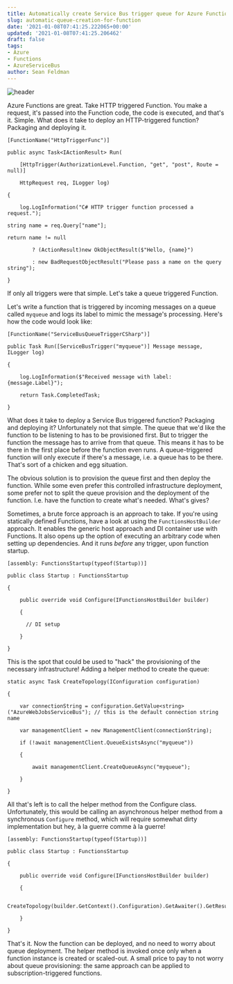 ```yaml
---
title: Automatically create Service Bus trigger queue for Azure Function
slug: automatic-queue-creation-for-function
date: '2021-01-08T07:41:25.222065+00:00'
updated: '2021-01-08T07:41:25.206462'
draft: false
tags:
- Azure
- Functions
- AzureServiceBus
author: Sean Feldman
---
```

![header][1]

Azure Functions are great. Take HTTP triggered Function. You make a request, it's passed into the Function code, the code is executed, and that's it. Simple. What does it take to deploy an HTTP-triggered function? Packaging and deploying it.

```
[FunctionName("HttpTriggerFunc")]
public async Task<IActionResult> Run(
    [HttpTrigger(AuthorizationLevel.Function, "get", "post", Route = null)]
    HttpRequest req, ILogger log)
{
    log.LogInformation("C# HTTP trigger function processed a request.");
```

```
string name = req.Query["name"];
```

```
return name != null
        ? (ActionResult)new OkObjectResult($"Hello, {name}")
        : new BadRequestObjectResult("Please pass a name on the query string");
}
```

If only all triggers were that simple. Let's take a queue triggered Function.

Let's write a function that is triggered by incoming messages on a queue called `myqueue` and logs its label to mimic the message's processing. Here's how the code would look like:

```
[FunctionName("ServiceBusQueueTriggerCSharp")]                    
public Task Run([ServiceBusTrigger("myqueue")] Message message, ILogger log)
{
    log.LogInformation($"Received message with label: {message.Label}");
    return Task.CompletedTask;
}
```

What does it take to deploy a Service Bus triggered function? Packaging and deploying it? Unfortunately not that simple. The queue that we'd like the function to be listening to has to be provisioned first. But to trigger the function the message has to arrive from that queue. This means it has to be there in the first place before the function even runs. A queue-triggered function will only execute if there's a message, i.e. a queue has to be there. That's sort of a chicken and egg situation.

The obvious solution is to provision the queue first and then deploy the function. While some even prefer this controlled infrastructure deployment, some prefer not to split the queue provision and the deployment of the function. I.e. have the function to create what's needed. What's gives?

Sometimes, a brute force approach is an approach to take. If you're using statically defined Functions, have a look at using the `FunctionsHostBuilder` approach. It enables the generic host approach and DI container use with Functions. It also opens up the option of executing an arbitrary code when setting up dependencies. And it runs _before_ any trigger, upon function startup.

```
[assembly: FunctionsStartup(typeof(Startup))]
public class Startup : FunctionsStartup
{
    public override void Configure(IFunctionsHostBuilder builder)
    {
      // DI setup
    }
}
```

This is the spot that could be used to "hack" the provisioning of the necessary infrastructure! Adding a helper method to create the queue:

```
static async Task CreateTopology(IConfiguration configuration)
{
    var connectionString = configuration.GetValue<string>("AzureWebJobsServiceBus"); // this is the default connection string name
    var managementClient = new ManagementClient(connectionString);
    if (!await managementClient.QueueExistsAsync("myqueue"))
    {
        await managementClient.CreateQueueAsync("myqueue");
    }
}
```

All that's left is to call the helper method from the Configure class. Unfortunately, this would be calling an asynchronous helper method from a synchronous `Configure` method, which will require somewhat dirty implementation but hey, à la guerre comme à la guerre!

```
[assembly: FunctionsStartup(typeof(Startup))]
public class Startup : FunctionsStartup
{
    public override void Configure(IFunctionsHostBuilder builder)
    {
      CreateTopology(builder.GetContext().Configuration).GetAwaiter().GetResult();
    }
}
```

That's it. Now the function can be deployed, and no need to worry about queue deployment. The helper method is invoked once only when a function instance is created or scaled-out. A small price to pay to not worry about queue provisioning: the same approach can be applied to subscription-triggered functions.


[1]: https://aspblogs.blob.core.windows.net:443/media/sfeldman/2021/automatic-queue-creation-for-function/chicken-egg.jpg
